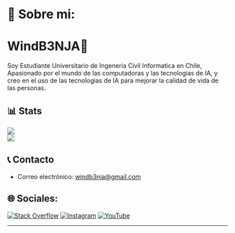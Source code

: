 # 💫 Sobre mi:
# WindB3NJA🍃
Soy Estudiante Universitario de Ingeneria Civil Informatica en Chile, Apasionado por el mundo de las computadoras y las tecnologias de IA, y creo en el uso de las tecnologias de IA para mejorar la calidad de vida de las personas.

## 📊 Stats
![](https://github-readme-stats.vercel.app/api?username=WindB3NJA&theme=tokyonight&hide_border=false&include_all_commits=false&count_private=false)<br/> 
![](https://github-readme-stats.vercel.app/api/top-langs/?username=WindB3NJA&theme=tokyonight&hide_border=false&include_all_commits=false&count_private=false&layout=compact) 

## 📞 Contacto
- Correo electrónico: windb3nja@gmail.com

## 🌐 Sociales:
[![Stack Overflow](https://img.shields.io/badge/-Stackoverflow-FE7A16?logo=stack-overflow&logoColor=white)](https://stackoverflow.com/users/22235614/wind-b3nja) 
[![Instagram](https://img.shields.io/badge/Instagram-%23E4405F.svg?logo=Instagram&logoColor=white)](https://www.instagram.com/windb3nja.dev/) 
[![YouTube](https://img.shields.io/badge/YouTube-%23FF0000.svg?logo=YouTube&logoColor=white)](https://youtube.com/@windb3nja) 

---
<!-- Proudly created with GPRM ( https://gprm.itsvg.in ) -->
